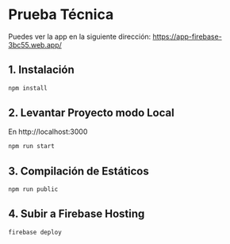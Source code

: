 # Prueba Técnica
Puedes ver la app en la siguiente dirección:
https://app-firebase-3bc55.web.app/

## 1. Instalación

```bash
npm install
```

## 2. Levantar Proyecto modo Local
En http://localhost:3000

```bash
npm run start
```
## 3. Compilación de Estáticos

```bash
npm run public
```

## 4. Subir a Firebase Hosting

```bash
firebase deploy
```

